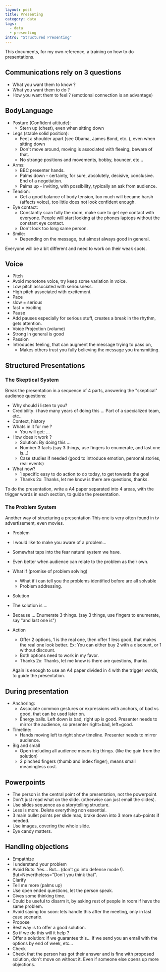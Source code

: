 ```yaml
---
layout: post
title: Presenting
category: data
tags:
  - data
  - presenting
intro: "Structured Presenting"
---
```


This documents, for my own reference, a training on how to do presentations.


## Communications rely on 3 questions
- What you want them to know ?
- What you want them to do ?
- How you want them to feel ? (emotional connection is an advantage)


## BodyLanguage

- Posture (Confident attitude):
  - Stern up (chest), even when sitting down 
- Legs (stable solid position):
  - Feet a shoulder apart (see Obama, James Bond, etc..), even when sitting down
  - Don't move around, moving is associated with fleeing, beware of that.
  - No strange positions and movements, bobby, bouncer, etc...
- Arms:
  - BBC presenter hands.
  - Palms down - certainty, for sure, absolutely, decisive, conclusive. End of a negotiation.
  - Palms up - inviting, with possibility, typically an ask from audience.
- Tension:
  - Get a good balance of body tension, too much will became harsh (affects voice), too little does not look confident enough.
- Eye contact:
  - Constantly scan fully the room, make sure to get eye contact with everyone. People will start looking at the phones laptops without the constant eye contact.
  - Don't look too long same person.
 - Smile:
   - Depending on the message, but almost always good in general.

Everyone will be a bit different and need to work on their weak spots.



## Voice

- Pitch
 - Avoid monotone voice, try keep some variation in voice.
 - Low pitch associated with seriousness.
 - High pitch associated with excitement.
- Pace
 - slow = serious
 - fast = exciting
- Pause
 - Add pauses especially for serious stuff, creates a break in the rhythm, gets attention.
- Voice Projection (volume)
 - Strong in general is good
- Passion
 - Introduces feeling, that can augment the message trying to pass on, 
   - Makes others trust you fully believing the message you transmitting.





## Structured Presentations

### The Skeptical System

Break the presentation in a sequence of 4 parts, answering the "skeptical" audience questions:

- Why should i listen to you?
 - Credibility: i have many years of doing this ... Part of a specialized team, etc..
 - Context, history
- Whats in it for me ?
  - You will get: ...
- How does it work ?
  - Solution: By doing this ...
  - Number 3 facts (say 3 things, use fingers to enumerate, and last one is...)
  - Case studies if needed (good to introduce emotion, personal stories, real events)
- What now?
  - 1 specific easy to do action to do today, to get towards the goal
  - Thanks 2x: Thanks, let me know is there are questions, thanks.

To do the presentation, write a A4 paper separated into 4 areas, with the trigger words in each section, to guide the presentation.


### The Problem System

Another way of structuring a presentation
This one is very often found in tv advertisement, even movies.

- Problem
 - I would like to make you aware of a problem...
 - Somewhat taps into the fear natural system we have.
 - Even better when audience can relate to the problem as their own.
- What if (promise of problem solving)
  - What if i can tell you the problems identified before are all solvable
  - Problem addressing.
- Solution
 - The solution is ...
 - Because ... Enumerate 3 things. (say 3 things, use fingers to enumerate, say "and last one is")
- Action
  - Offer 2 options, 1 is the real one, then offer 1 less good, that makes the real one look better. Ex: You can either buy 2 with a discount, or 1 without discount.
  - Both options need to work in my favor. 
  - Thanks 2x: Thanks, let me know is there are questions, thanks.

  Again is enough to use an A4 paper divided in 4 with the trigger words, to guide the presentation.




## During presentation

- Anchoring:
  - Associate common gestures or expressions with anchors, of bad vs good, that can be used later on.
  - Energy balls. Left down is bad, right up is good. Presenter needs to mirror the audience, so presenter right=bad, left=good.
- Timeline: 
   - Hands moving left to right show timeline. Presenter needs to mirror audience.
- Big and small
  - Open including all audience means big things. (like the gain from the solution)
  - 2 pinched fingers (thumb and index finger), means small meaningless cost.

## Powerpoints

- The person is the central point of the presentation, not the powerpoint.
- Don't just read what on the slide. (otherwise can just email the slides).
- Use slides sequence as a storytelling structure.
- Less is more. Delete everything non essential.
- 3 main bullet points per slide max, brake down into 3 more sub-points if needed.
- Use images, covering the whole slide.
- Eye candy matters.



## Handling objections

- Empathize
 - I understand your problem
 - Avoid Buts: Yes... But... (don't go into defense mode !). But=Nevertheless="Don't you think that".
- Clarify
 - Tell me more (palms up)
 - Use open ended questions, let the person speak.
 - Gives some thinking time.
 - Could be useful to disarm it, by asking rest of people in room if have the same problem.
 - Avoid saying too soon: lets handle this after the meeting, only in last case scenario.
- Propose 
 - Best way is to offer a good solution.
 - So if we do this will it help ?
 - Offer a solution: if we guarantee this... if we send you an email with the options by end of week, etc...
-  Check
  - Check that the person has got their answer and is fine with proposed solution, don't move on without it. Even if someone else opens up more objections.

